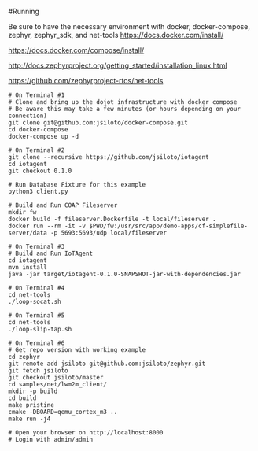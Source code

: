 #Running
    
Be sure to have the necessary environment with docker, docker-compose, zephyr, zephyr_sdk, and net-tools
https://docs.docker.com/install/

https://docs.docker.com/compose/install/

http://docs.zephyrproject.org/getting_started/installation_linux.html

https://github.com/zephyrproject-rtos/net-tools
    
    
    # On Terminal #1 
    # Clone and bring up the dojot infrastructure with docker compose
    # Be aware this may take a few minutes (or hours depending on your connection)
    git clone git@github.com:jsiloto/docker-compose.git
    cd docker-compose
    docker-compose up -d
    
    # On Terminal #2
    git clone --recursive https://github.com/jsiloto/iotagent
    cd iotagent
    git checkout 0.1.0
    
    # Run Database Fixture for this example
    python3 client.py
    
    # Build and Run COAP Fileserver
    mkdir fw
    docker build -f fileserver.Dockerfile -t local/fileserver .
    docker run --rm -it -v $PWD/fw:/usr/src/app/demo-apps/cf-simplefile-server/data -p 5693:5693/udp local/fileserver
    
    # On Terminal #3
    # Build and Run IoTAgent
    cd iotagent
    mvn install
    java -jar target/iotagent-0.1.0-SNAPSHOT-jar-with-dependencies.jar
    
    # On Terminal #4
    cd net-tools
    ./loop-socat.sh
    
    # On Terminal #5
    cd net-tools
    ./loop-slip-tap.sh
    
    # On Terminal #6
    # Get repo version with working example
    cd zephyr
    git remote add jsiloto git@github.com:jsiloto/zephyr.git
    git fetch jsiloto
    git checkout jsiloto/master
    cd samples/net/lwm2m_client/
    mkdir -p build
    cd build
    make pristine
    cmake -DBOARD=qemu_cortex_m3 ..
    make run -j4
    
    # Open your browser on http://localhost:8000
    # Login with admin/admin

   